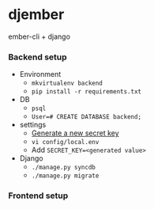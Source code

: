 djember
=======

ember-cli + django

### Backend setup
* Environment
    * `mkvirtualenv backend`
    * `pip install -r requirements.txt`
* DB
    * `psql`
    * `User=# CREATE DATABASE backend;`
* settings
    * [Generate a new secret key](http://www.miniwebtool.com/django-secret-key-generator/)
    * `vi config/local.env`
    * Add `SECRET_KEY=<generated value>`
* Django
    * `./manage.py syncdb`
    * `./manage.py migrate`

### Frontend setup